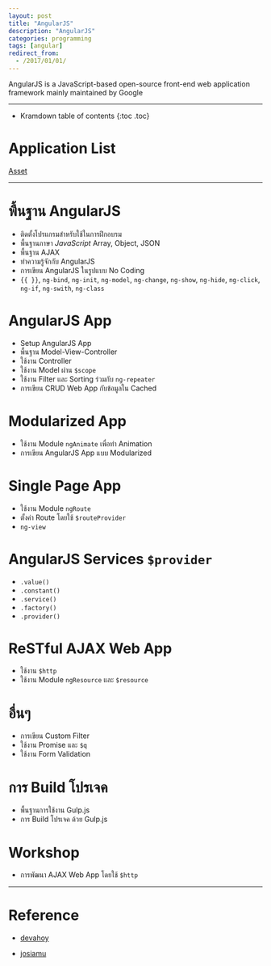 ```yaml
---
layout: post
title: "AngularJS"
description: "AngularJS"
categories: programming
tags: [angular]
redirect_from:
  - /2017/01/01/
---
```


AngularJS is a JavaScript-based open-source front-end web application framework mainly maintained by Google

---

* Kramdown table of contents
{:toc .toc}


# Application List

[Asset](https://gist.github.com/josiamu/4de50fdc48863aa6ebb9)

---

# พื้นฐาน AngularJS

- ติดตั้งโปรแกรมสำหรับใช้ในการฝึกอบรม
- พื้นฐานภาษา *JavaScript* Array, Object, JSON
- พื้นฐาน AJAX
- ทำความรู้จักกับ AngularJS
- การเขียน AngularJS ในรูปแบบ No Coding
- `{{ }}`, `ng-bind`, `ng-init`, `ng-model`, `ng-change`, `ng-show`, `ng-hide`, `ng-click`, `ng-if`, `ng-swith`, `ng-class`

# AngularJS App

- Setup AngularJS App
- พื้นฐาน Model-View-Controller
- ใช้งาน Controller
- ใช้งาน Model ผ่าน `$scope`
- ใช้งาน Filter และ Sorting ร่วมกับ `ng-repeater`
- การเขียน CRUD Web App กับข้อมูลใน Cached

# Modularized App

- ใช้งาน Module `ngAnimate` เพื่อทำ Animation
- การเขียน AngularJS App แบบ Modularized

# Single Page App

- ใช้งาน Module `ngRoute`
- ตั้งค่า Route โดยใช้ `$routeProvider`
- `ng-view`

# AngularJS Services `$provider`

- `.value()`
- `.constant()`
- `.service()`
- `.factory()`
- `.provider()`

# ReSTful AJAX Web App

- ใช้งาน `$http`
- ใช้งาน Module `ngResource` และ `$resource`

# อื่นๆ

- การเขียน Custom Filter
- ใช้งาน Promise และ `$q`
- ใช้งาน Form Validation

# การ Build โปรเจค

- พื้นฐานการใช้งาน Gulp.js
- การ Build โปรเจค ด้วย Gulp.js

# Workshop

- การพัฒนา AJAX Web App โดยใช้ `$http`

---

# Reference

- [devahoy](http://devahoy.com/2015/05/getting-started-angular-js/)

- [josiamu](https://github.com/josiamu/ng-course.git)
